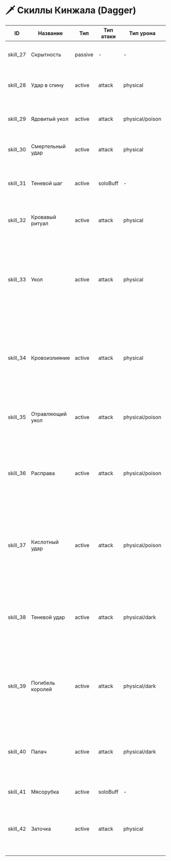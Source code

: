 # 🗡️ Скиллы Кинжала (Dagger)

| ID | Название | Тип | Тип атаки | Тип урона | Описание | Мощность | КД | Мана | Требования |
|----|----------|-----|-----------|-----------|----------|----------|----|------|------------|
| skill_27 | Скрытность | passive | - | - | +15% шанс критического удара при атаке сзади. | 0 | - | 0 | lvl 1, скаут 100, книга skill_27 |
| skill_28 | Удар в спину | active | attack | physical | Физ. урон, если атака сзади — удвоенный урон. | 180 | 45с | 25 | lvl 1, скаут 100, книга skill_28 |
| skill_29 | Ядовитый укол | active | attack | physical/poison | Физ. урон + яд, накладывает "яд кинжала" (до 5, 45с). | 120 | 20с | 20 | lvl 1, скаут 100, книга skill_29 |
| skill_30 | Смертельный удар | active | attack | physical | Физ. урон, если у цели <30% HP — тройной урон. | 200 | 60с | 35 | lvl 1, скаут 100, книга skill_30 |
| skill_31 | Теневой шаг | active | soloBuff | - | +25% уклонение (20с), следующий удар — критический. | 0 | 90с | 30 | lvl 1, скаут 100, книга skill_31 |
| skill_32 | Кровавый ритуал | active | attack | physical | Физ. урон, если на цели кровотечение — лечит 25% HP. | 150 | 40с | 30 | lvl 1, скаут 100, книга skill_32 |
| skill_33 | Укол | active | attack | physical | Наносит физ урон, накладывает 1 стак кровотечения (до 3, 90с). Каждый раз когда цель атакует - получает доп урон (10% * кол-во стаков). | 100 | 40с | 25 | lvl 1, скаут 100, книга skill_33 |
| skill_34 | Кровоизлияние | active | attack | physical | Наносит физ урон и усиливает эффекты кровотечения на 25 секунд. Кровотечение вместо 10% доп урона за стак будет давать 15%. | 110 | 40с | 30 | lvl 1, скаут 100, книга skill_34 |
| skill_35 | Отравляющий укол | active | attack | physical/poison | Наносит физ урон + доп урон от яда. Оставляет 1 стак отравления (до 5, 30с). | 80 | 15с | 20 | lvl 1, скаут 100, книга skill_35 |
| skill_36 | Расправа | active | attack | physical/poison | Наносит физ урон + доп урон от яда. Целям под отравлением наносится больше урона (5% * количество стаков). | 130 | 30с | 30 | lvl 1, скаут 100, книга skill_36 |
| skill_37 | Кислотный удар | active | attack | physical/poison | Наносит физ урон всем противникам (до 3 целей) + доп урон от яда. Собирает стаки отравления и дает бонус к мастерству яда. | 120 | 45с | 40 | lvl 1, скаут 100, книга skill_37 |
| skill_38 | Теневой удар | active | attack | physical/dark | Наносит физ урон + доп урон от тьмы. После удара накладывает бафф "игра теней" (45с, 20% шанс повторного удара). | 120 | 60с | 30 | lvl 1, скаут 100, книга skill_38 |
| skill_39 | Погибель королей | active | attack | physical/dark | Наносит физ урон + доп урон от тьмы. Если есть бафф "игра теней" - получает удвоенный бонус от мастерства тьмы. | 150 | 60с | 30 | lvl 1, скаут 100, книга skill_39 |
| skill_40 | Палач | active | attack | physical/dark | Наносит физ урон + доп урон от тьмы. При баффе "игра теней" - 10% шанс убить монстра (не боссов). | 160 | 60с | 30 | lvl 1, скаут 100, книга skill_40 |
| skill_41 | Мясорубка | active | soloBuff | - | +20% физ урон (30с). | 0 | 60с | 35 | lvl 1, скаут 100, книга skill_41 |
| skill_42 | Заточка | active | attack | physical | Небольшой физ урон. Развеивает усиления с противника и снижает физ и маг атаку на 20% (30с). | 50 | 90с | 35 | lvl 1, скаут 100, книга skill_42 | 